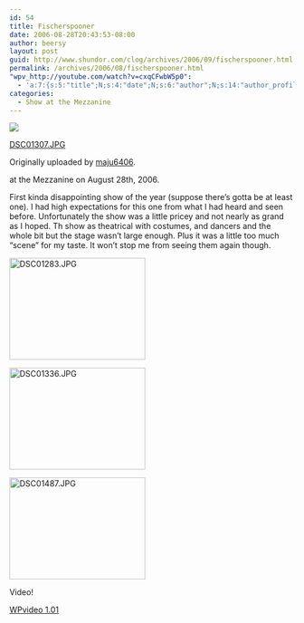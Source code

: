 ```yaml
---
id: 54
title: Fischerspooner
date: 2006-08-28T20:43:53-08:00
author: beersy
layout: post
guid: http://www.shundor.com/clog/archives/2006/09/fischerspooner.html
permalink: /archives/2006/08/fischerspooner.html
"wpv_http://youtube.com/watch?v=cxqCFwbW5p0":
  - 'a:7:{s:5:"title";N;s:4:"date";N;s:6:"author";N;s:14:"author_profile";s:23:"http://www.youtube.com/";s:8:"duration";N;s:9:"embedcode";s:198:"<object data="http://www.youtube.com/v/cxqCFwbW5p0" type="application/x-shockwave-flash" width="100%" height="100%"><param name="movie" value="http://www.youtube.com/v/cxqCFwbW5p0"></param></object>";s:7:"version";s:4:"1.01";}'
categories:
  - Show at the Mezzanine
---
```

[![](http://static.flickr.com/93/234739403_8b15490e0c_m.jpg)](http://www.flickr.com/photos/beersy/234739403/ "photo sharing")

[DSC01307.JPG](http://www.flickr.com/photos/beersy/234739403/)

Originally uploaded by [maju6406](http://www.flickr.com/people/beersy/).

at the Mezzanine on August 28th, 2006.

First kinda disappointing show of the year (suppose there&#8217;s gotta be at least one). I had high expectations for this one from what I had heard and seen before. Unfortunately the show was a little pricey and not nearly as grand as I hoped. Th show as theatrical with costumes, and dancers and the whole bit but the stage wasn&#8217;t large enough. Plus it was a little too much &#8220;scene&#8221; for my taste. It won&#8217;t stop me from seeing them again though.

<!--more-->

[<img width="240" height="180" alt="DSC01283.JPG" src="http://static.flickr.com/79/234740643_1ab130edbf_m.jpg" />](http://www.flickr.com/photos/beersy/234740643/ "Photo Sharing")

[<img width="240" height="180" alt="DSC01336.JPG" src="http://static.flickr.com/94/234737696_99672baf18_m.jpg" />](http://www.flickr.com/photos/beersy/234737696/ "Photo Sharing")

[<img width="240" height="180" alt="DSC01487.JPG" src="http://static.flickr.com/81/234732198_d552b9327a_m.jpg" />](http://www.flickr.com/photos/beersy/234732198/ "Photo Sharing")

Video! 

<div class="wpv_videoc">
  <div class="wpv_self">
    <a href="http://www.skarcha.com/wp-plugins/wpvideo/">WPvideo 1.01</a>
  </div>
  
  <div class="wpv_video">
  </div>
  
  <div class="wpv_titleauthor">
  </div>
  
  <div class="wpv_durationdate">
  </div>
  
  <div class="wpv_download">
    <a target="_blank" href="http://videodownloader.net/get/?url=http://youtube.com/watch?v=cxqCFwbW5p0"></a>
  </div>
</div>